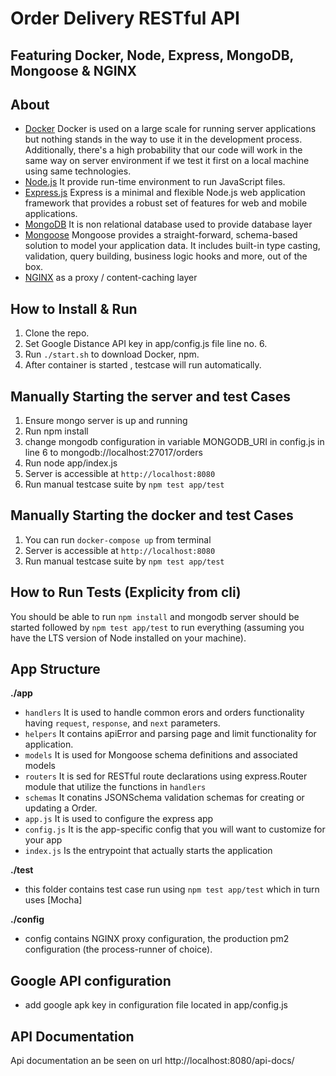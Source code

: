 # Order Delivery RESTful API
## Featuring Docker, Node, Express, MongoDB, Mongoose & NGINX

## About

- [Docker](https://www.docker.com/) Docker is used on a large scale for running server applications but nothing stands in the way to use it in the development process. Additionally, there's a high probability that our code will work in the same way on server environment if we test it first on a local machine using same technologies.
- [Node.js](https://nodejs.org/en/) It provide run-time environment to run JavaScript files.
- [Express.js](https://expressjs.com/) Express is a minimal and flexible Node.js web application framework that provides a robust set of features for web and mobile applications.
- [MongoDB](https://www.mongodb.com/) It is non relational database used to provide database layer
- [Mongoose](https://mongoosejs.com/) Mongoose provides a straight-forward, schema-based solution to model your application data. It includes built-in type casting, validation, query building, business logic hooks and more, out of the box.
- [NGINX](https://docs.nginx.com/nginx/admin-guide/content-cache/content-caching/) as a proxy / content-caching layer

## How to Install & Run

1.  Clone the repo.
2.  Set Google Distance API key in app/config.js file line no. 6.
3.  Run `./start.sh` to download Docker, npm.
4.  After container is started , testcase will run automatically.

## Manually Starting the server and test Cases

1. Ensure mongo server is up and running
2. Run npm install
3. change mongodb configuration in variable MONGODB_URI in config.js in line 6 to mongodb://localhost:27017/orders
3. Run node app/index.js
4. Server is accessible at `http://localhost:8080`
5. Run manual testcase suite by `npm test app/test`

## Manually Starting the docker and test Cases

1. You can run `docker-compose up` from terminal
2. Server is accessible at `http://localhost:8080`
3. Run manual testcase suite by `npm test app/test`

## How to Run Tests (Explicity from cli)

 You should be able to run `npm install` and mongodb server should be started followed by `npm test app/test` to run everything (assuming you have the LTS version of Node installed on your machine).

## App Structure

**./app**

- `handlers` It is used to handle common erors and orders functionality having `request`, `response`, and `next` parameters.
- `helpers` It contains apiError and parsing page and limit functionality for application.
- `models` It is used for Mongoose schema definitions and associated models
- `routers` It is sed for RESTful route declarations using express.Router module that utilize the functions in `handlers`
- `schemas` It conatins JSONSchema validation schemas for creating or updating a Order.
- `app.js` It is used to  configure the express app
- `config.js` It is the app-specific config that you will want to customize for your app
- `index.js` Is the entrypoint that actually starts the application

**./test**

- this folder contains test case run using `npm test app/test` which in turn uses [Mocha]

**./config**

- config contains NGINX proxy configuration, the production pm2 configuration (the process-runner of choice).

## Google API configuration ##

- add google apk key in configuration file located in app/config.js


## API Documentation
Api documentation an be seen on url http://localhost:8080/api-docs/
